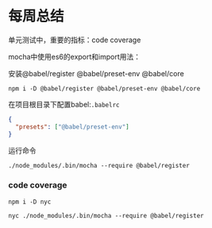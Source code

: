 # 每周总结

单元测试中，重要的指标：code coverage

mocha中使用es6的export和import用法：

安装@babel/register @babel/preset-env @babel/core

```shell
npm i -D @babel/register @babel/preset-env @babel/core
```

在项目根目录下配置babel:`.babelrc`

```json
{
  "presets": ["@babel/preset-env"]
}
```

运行命令

```shell
./node_modules/.bin/mocha --require @babel/register
```



### code coverage

```shell
npm i -D nyc
```

```shell
nyc ./node_modules/.bin/mocha --require @babel/register
```

